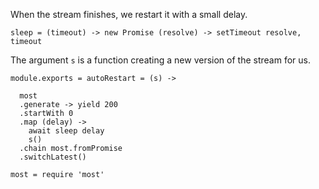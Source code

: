 When the stream finishes, we restart it with a small delay.

    sleep = (timeout) -> new Promise (resolve) -> setTimeout resolve, timeout

The argument `s` is a function creating a new version of the stream for us.

    module.exports = autoRestart = (s) ->

      most
      .generate -> yield 200
      .startWith 0
      .map (delay) ->
        await sleep delay
        s()
      .chain most.fromPromise
      .switchLatest()

    most = require 'most'
